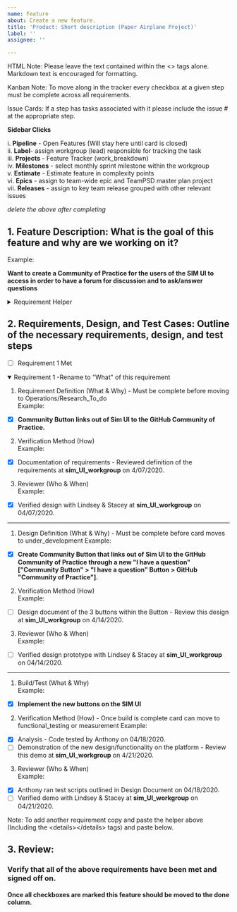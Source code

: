 ```yaml
---
name: Feature
about: Create a new feature.
title: 'Product: Short description (Paper Airplane Project)'
label: ''
assignee: ''

---
```

HTML Note: Please leave the text contained within the <> tags alone. Markdown text is encouraged for formatting.

Kanban Note: To move along in the tracker every checkbox at a given step must be complete across all requirements.

Issue Cards: If a step has tasks associated with it please include the issue # at the appropriate step.

**Sidebar Clicks** 

i. **Pipeline** - Open Features (Will stay here until card is closed)   
ii. **Label**- assign workgroup (lead) responsible for tracking the task  
iii. **Projects** - Feature Tracker (work_breakdown)  
iv. **Milestones** - select monthly sprint milestone within the workgroup   
v. **Estimate** - Estimate feature in complexity points   
vi. **Epics** - assign to team-wide epic and TeamPSD master plan project  
vii. **Releases** - assign to key team release grouped with other relevant issues  

*delete the above after completing*

**1. Feature Description: What is the goal of this feature and why are we working on it?** 
------------
Example:

**Want to create a Community of Practice for the users of the SIM UI to access in order to have a forum for discussion and to ask/answer questions** 
 

<details>
<summary> Requirement Helper </summary>
 
 1. Requirement Definition (What & Why)
 </br>
 - [ ] -Insert Requirement-
 </br>
2. Verification Method (How)

- [ ] <strong>Documentation of requirements</strong> - Review of definition of the requirements.  

- [ ] <strong>Analysis</strong> - Code, data, model reviewed. 

- [ ] <strong>Test</strong> - Procedures must be well documented.  

- [ ] <strong>Inspect</strong> - Purpose, methods and procedures must be well documented so result can be duplicated using the same inspection procedures. May include inspection of design or an algorthm (aka process map of process).

- [ ] <strong>Demonstrate</strong> - A comprehensive demonstration and/or application of the functions and features of the system or its components.  

- [ ] <strong>Infer</strong> - from “Why”/purpose of requirement definition.  
</br></br>
3. Reviewer (Who)

Within Workgroup Member  

Verify across workgroups  

Required or Optional?  
</details>

**2. Requirements, Design, and Test Cases: Outline of the necessary requirements, design, and test steps**  
-------------



- [ ] Requirement 1 Met
<details open=true>
<summary>Requirement 1 -Rename to "What" of this requirement</summary>
<div>
 
  1. Requirement Definition (What & Why) - Must be complete before moving to Operations/Research_To_do     
  Example:  
  - [X] **Community Button links out of Sim UI to the GitHub Community of Practice.**  
  2. Verification Method (How)   
  Example:  
  - [X] Documentation of requirements - Reviewed definition of the requirements at **sim_UI_workgroup** on 4/07/2020.  
  3. Reviewer (Who & When)  
  Example:  
  - [x] Verified design with Lindsey & Stacey at **sim_UI_workgroup** on 04/07/2020.


  ---
  1. Design Definition (What & Why)  - Must be complete before card moves to under_development
   Example:  
  - [X] **Create Community Button that links out of Sim UI to the GitHub Community of Practice through a new "I have a question" ["Community   Button" > "I have a question" Button > GitHub "Community of Practice"].**
  2. Verification Method (How)  
   Example:  
  - [ ] Design document of the 3 buttons within the Button - Review this design at **sim_UI_workgroup** on 4/14/2020.
  3. Reviewer (Who & When)  
   Example:    
  - [ ] Verified design prototype with Lindsey & Stacey at **sim_UI_workgroup** on 04/14/2020.
  

  ---
  1. Build/Test (What & Why)  
  Example:  
  - [X] **Implement the new buttons on the SIM UI** 
  2. Verification Method (How)  - Once build is complete card can move to functional_testing or measurement
  Example:  
  - [X] Analysis - Code tested by Anthony on 04/18/2020.  
  - [ ] Demonstration of the new design/functionality on the platform - Review this demo at **sim_UI_workgroup** on 4/21/2020.  
  3. Reviewer (Who & When)    
   Example:  
  - [X] Anthony ran test scripts outlined in Design Document on 04/18/2020.
  - [ ] Verified demo with Lindsey & Stacey at **sim_UI_workgroup** on 04/21/2020.
 </div>
</details>

Note: To add another requirement copy and paste the helper above (Including the \<details>\</details> tags) and paste below.


**3. Review**: 
----------------
### Verify that all of the above requirements have been met and signed off on.
  
#### Once all checkboxes are marked this feature should be moved to the done column.


